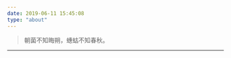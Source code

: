 ```yaml
---
date: 2019-06-11 15:45:08
type: "about"
---
```


<blockquote class="blockquote-center">
朝菌不知晦朔，蟪蛄不知春秋。
</blockquote>


--------






